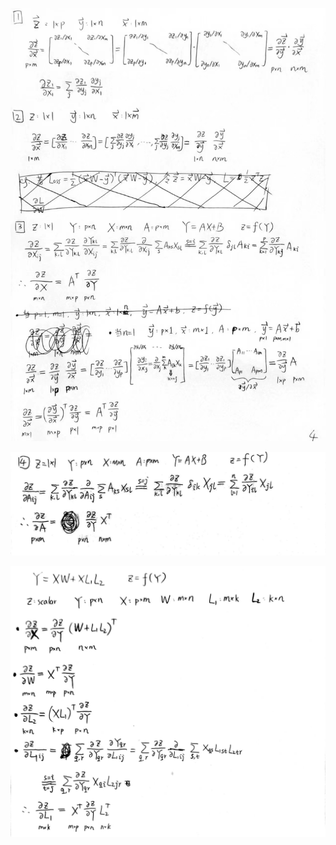 ![图 0](images/pic20230818-164626006.png)  

![图 1](images/pic20230818-164640358.png)  

![图 2](images/pic20230818-165149563.png)  
